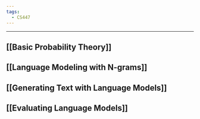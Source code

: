 ```yaml
---
tags:
  - CS447
---
```

---
## [[Basic Probability Theory]]
## [[Language Modeling with N-grams]]

## [[Generating Text with Language Models]]

## [[Evaluating Language Models]]